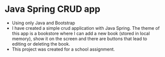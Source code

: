 # Java Spring CRUD app

* Using only Java and Bootstrap
* I have created a simple crud application with Java Spring. The theme of this app is a bookstore where I can add a new book (stored in local memory), show it on the screen and there are buttons that lead to editing or deleting the book.
* This project was created for a school assignment.

